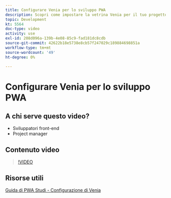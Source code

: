 ```yaml
---
title: Configurare Venia per lo sviluppo PWA
description: Scopri come impostare la vetrina Venia per il tuo progetto di sviluppo PWA.
topic: Development
kt: 5564
doc-type: video
activity: use
exl-id: 208d096a-139b-4e08-85c9-fad181dc8cdb
source-git-commit: 42622b18e5738e8cb57f247029c189884698851a
workflow-type: tm+mt
source-wordcount: '49'
ht-degree: 0%

---
```


# Configurare Venia per lo sviluppo PWA

## A chi serve questo video?

- Sviluppatori front-end
- Project manager

## Contenuto video

>[!VIDEO](https://video.tv.adobe.com/v/35785?quality=12&learn=on)

## Risorse utili

[Guida di PWA Studi - Configurazione di Venia](https://developer.adobe.com/commerce/pwa-studio/tutorials/setup-storefront/)
